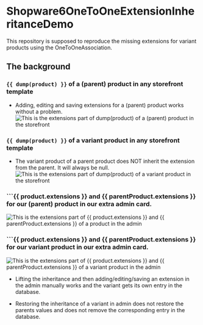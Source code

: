 # Shopware6OneToOneExtensionInheritanceDemo
This repository is supposed to reproduce the missing extensions for variant products using the OneToOneAssociation.

## The background

### ```{{ dump(product) }}``` of a (parent) product in any storefront template
- Adding, editing and saving extensions for a (parent) product works without a problem.
![This is the extensions part of dump(product) of a (parent) product in the storefront](https://imgur.com/lg8lKcI)

### ```{{ dump(product) }}``` of a variant product in any storefront template
- The variant product of a parent product does NOT inherit the extension from the parent. It will always be null.
![This is the extensions part of dump(product) of a variant product in the storefront](https://imgur.com/3TDdi1l)

### ```{{ product.extensions }} and {{ parentProduct.extensions }} for our (parent) product in our extra admin card.
![This is the extensions part of {{ product.extensions }} and {{ parentProduct.extensions }} of a product in the admin](https://imgur.com/3TDdi1l)

### ```{{ product.extensions }} and {{ parentProduct.extensions }} for our variant product in our extra admin card.
![This is the extensions part of {{ product.extensions }} and {{ parentProduct.extensions }} of a variant product in the admin](https://imgur.com/3TDdi1l)
    
- Lifting the inheritance and then adding/editing/saving an extension in the admin manually works and the variant gets its own entry in the database.

- Restoring the inheritance of a variant in admin does not restore the parents values and does not remove the corresponding entry in the database.

